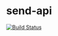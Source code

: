# send-api

[![Build Status](https://travis-ci.org/simonedesordi/send-api.svg?branch=master)](https://travis-ci.org/simonedesordi/send-api)
